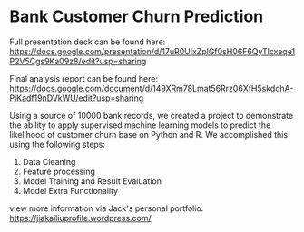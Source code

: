 # Bank Customer Churn Prediction
Full presentation deck can be found here:
https://docs.google.com/presentation/d/17uR0UIxZplGf0sH06F6QyTlcxeqe1P2V5Cgs9Ka09z8/edit?usp=sharing

Final analysis report can be found here:
https://docs.google.com/document/d/149XRm78Lmat56Rrz06XfH5skdohA-PiKadf19nDVkWU/edit?usp=sharing

Using a source of 10000 bank records, we created a project to demonstrate the ability to apply supervised machine learning models to predict the likelihood of customer churn base on Python and R. We accomplished this using the following steps:

1. Data Cleaning
2. Feature processing
3. Model Training and Result Evaluation
4. Model Extra Functionality

view more information via Jack's personal portfolio:
https://jiakailiuprofile.wordpress.com/